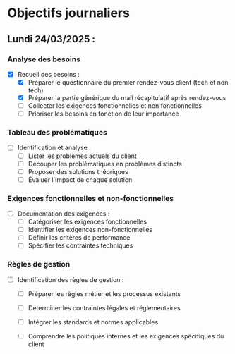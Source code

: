# Objectifs journaliers

## Lundi 24/03/2025 :

### Analyse des besoins
- [X] Recueil des besoins :
    - [X] Préparer le questionnaire du premier rendez-vous client (tech et non tech)
    - [X] Préparer la partie générique du mail récapitulatif après rendez-vous
    - [ ] Collecter les exigences fonctionnelles et non fonctionnelles
    - [ ] Prioriser les besoins en fonction de leur importance

### Tableau des problématiques
- [ ] Identification et analyse :
    - [ ] Lister les problèmes actuels du client
    - [ ] Découper les problématiques en problèmes distincts
    - [ ] Proposer des solutions théoriques
    - [ ] Évaluer l'impact de chaque solution

### Exigences fonctionnelles et non-fonctionnelles
- [ ] Documentation des exigences :
    - [ ] Catégoriser les exigences fonctionnelles
    - [ ] Identifier les exigences non-fonctionnelles
    - [ ] Définir les critères de performance
    - [ ] Spécifier les contraintes techniques

### Règles de gestion
- [ ] Identification des règles de gestion :
    - [ ] Préparer les règles métier et les processus existants
    - [ ] Déterminer les contraintes légales et réglementaires
    - [ ] Intégrer les standards et normes applicables
    - [ ] Comprendre les politiques internes et les exigences spécifiques du client

